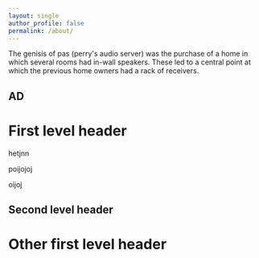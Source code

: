 ```yaml
---
layout: single
author_profile: false
permalink: /about/
---
```


The genisis of pas (perry's audio server) was the purchase of a home in which several
rooms had in-wall speakers. These led to a central point at which the previous home
owners had a rack of receivers.

## AD

First level header
===
hetjnn

poijojoj

oijoj

Second level header
------

   Other first level header
=
